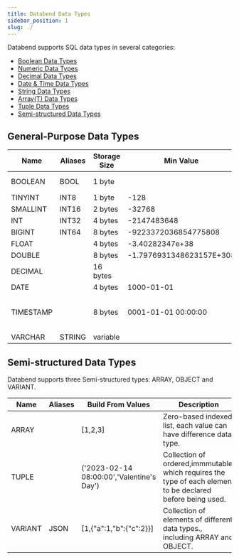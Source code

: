 ```yaml
---
title: Databend Data Types
sidebar_position: 1
slug: ./
---
```


Databend supports SQL data types in several categories:
* [Boolean Data Types](00-data-type-logical-types.md)
* [Numeric Data Types](10-data-type-numeric-types.md)
* [Decimal Data Types](11-data-type-decimal-types.md)
* [Date & Time Data Types](20-data-type-time-date-types.md)
* [String Data Types](30-data-type-string-types.md)
* [Array(T) Data Types](40-data-type-array-types.md)
* [Tuple Data Types](41-data-type-tuple-types.md)
* [Semi-structured Data Types](42-data-type-semi-structured-types.md)

## General-Purpose Data Types


| Name      | Aliases | Storage Size | Min Value                | Max Value                      | Description                                                             |
|-----------|---------|--------------|--------------------------|--------------------------------|-------------------------------------------------------------------------|
| BOOLEAN   | BOOL    | 1 byte       |                          |                                | Logical boolean (true/false)                                            |
| TINYINT   | INT8    | 1 byte       | -128                     | 127                            |                                                                         |
| SMALLINT  | INT16   | 2 bytes      | -32768                   | 32767                          |                                                                         |
| INT       | INT32   | 4 bytes      | -2147483648              | 2147483647                     |                                                                         |
| BIGINT    | INT64   | 8 bytes      | -9223372036854775808     | 9223372036854775807            |                                                                         |
| FLOAT     |         | 4 bytes      | -3.40282347e+38          | 3.40282347e+38                 |                                                                         |
| DOUBLE    |         | 8 bytes      | -1.7976931348623157E+308 | 1.7976931348623157E+308        |                                                                         |
| DECIMAL   |         | 16 bytes     |                          |                                |                                                                         |
| DATE      |         | 4 bytes      | 1000-01-01               | 9999-12-31                     | YYYY-MM-DD                                                              |
| TIMESTAMP |         | 8 bytes      | 0001-01-01 00:00:00      | 9999-12-31 23:59:59.999999 UTC | YYYY-MM-DD hh:mm:ss[.fraction], up to microseconds (6 digits) precision |
| VARCHAR   | STRING  | variable     |                          |                                |                                                                         |

## Semi-structured Data Types

Databend supports three Semi-structured types: ARRAY, OBJECT and VARIANT.

| Name    | Aliases | Build From Values                         | Description                                                                                                 |
|---------|---------|-------------------------------------------|-------------------------------------------------------------------------------------------------------------|
| ARRAY   |         | [1,2,3]                                   | Zero-based indexed list, each value can have difference data type.                                          |
| TUPLE   |         | ('2023-02-14 08:00:00','Valentine's Day') | Collection of ordered,immmutable, which requires the type of each element to be declared before being used. |
| VARIANT | JSON    | [1,{"a":1,"b":{"c":2}}]                   | Collection of elements of different data types., including ARRAY and OBJECT.                                |

